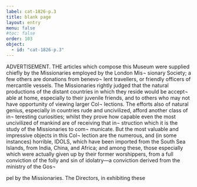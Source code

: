 ```yaml
---
label: cat-1826-p.3
title: blank page
layout: entry
menu: false
#toc: false
order: 103
object:
  - id: "cat-1826-p.3"
---
```


ADVERTISEMENT.
THE articles which compose this Museum were supplied
chiefly by the Missionaries employed by the London Mis¬
sionary Society; a few others are donations from benevo¬
lent travellers, or friendly officers of mercantile vessels. The
Missionaries rightly judged that the natural productions of
the distant countries in which they reside would be accept¬
able at home, especially to their juvenile friends, and to
others who may not have opportunity of viewing larger Col¬
lections. The efforts also of natural genius, especially in
countries rude and uncivilized, afford another class of in¬
teresting curiosities; whilst they prove how capable even
the most uncivilized of mankind are of receiving that in¬
struction which it is the study of the Missionaries to com¬
municate.
But the most valuable and impressive objects in this Col¬
lection are the numerous, and (in some instances) horrible,
IDOLS, which have been imported from the South Sea
Islands, from India, China, and Africa; and among these,
those especially which were actually given up by their former
worshippers, from a full conviction of the folly and sin of
idolatry—a conviction derived from the ministry of the Gos¬

pel by the Missionaries. The Directors, in exhibiting these
